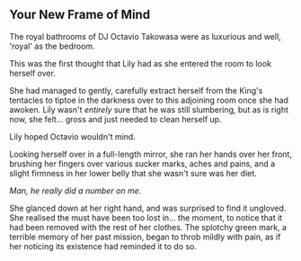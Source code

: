 ## Your New Frame of Mind

The royal bathrooms of DJ Octavio Takowasa were as luxurious and well, 'royal' as the bedroom. 

This was the first thought that Lily had as she entered the room to look herself over.

She had managed to gently, carefully extract herself from the King's tentacles to tiptoe in the darkness over to this adjoining room once she had awoken. Lily wasn't *entirely* sure that he was still slumbering, but as is right now, she felt... gross and just needed to clean herself up.

Lily hoped Octavio wouldn't mind.

Looking herself over in a full-length mirror, she ran her hands over her front, brushing her fingers over various sucker marks, aches and pains, and a slight firmness in her lower belly that she wasn't sure was her diet.

*Man, he really did a number on me.*

She glanced down at her right hand, and was surprised to find it ungloved. She realised the must have been too lost in... the moment, to notice that it had been removed with the rest of her clothes. The splotchy green mark, a terrible memory of her past mission, began to throb mildly with pain, as if her noticing its existence had reminded it to do so.